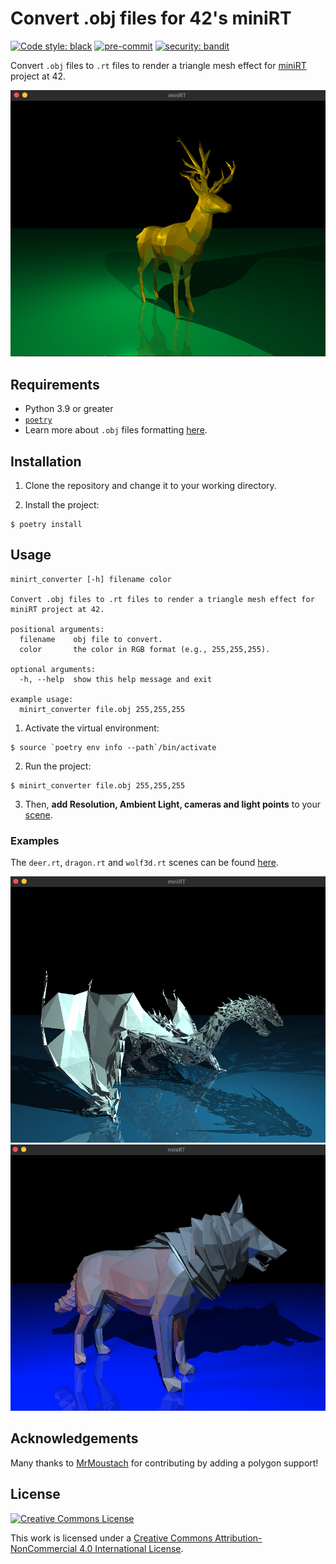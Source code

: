 # Convert .obj files for 42's miniRT

[![Code style: black](https://img.shields.io/badge/code%20style-black-000000.svg)](https://github.com/psf/black) [![pre-commit](https://img.shields.io/badge/pre--commit-enabled-brightgreen?logo=pre-commit&logoColor=white)](https://github.com/pre-commit/pre-commit) [![security: bandit](https://img.shields.io/badge/security-bandit-yellow.svg)](https://github.com/PyCQA/bandit)

Convert `.obj` files to `.rt` files to render a triangle mesh effect for [miniRT](https://github.com/matboivin/raytracer) project at 42.

<p align="center">
  <img src="docs/assets/deer.png" alt="deer" width="680" />
</p>

## Requirements

* Python 3.9 or greater
* [`poetry`](https://python-poetry.org/)
* Learn more about `.obj` files formatting [here](https://en.wikipedia.org/wiki/Wavefront_.obj_file).

## Installation

1. Clone the repository and change it to your working directory.

2. Install the project:

  ```console
  $ poetry install
  ```

## Usage

```console
minirt_converter [-h] filename color

Convert .obj files to .rt files to render a triangle mesh effect for miniRT project at 42.

positional arguments:
  filename    obj file to convert.
  color       the color in RGB format (e.g., 255,255,255).

optional arguments:
  -h, --help  show this help message and exit

example usage:
  minirt_converter file.obj 255,255,255
```

1. Activate the virtual environment:

  ```console
  $ source `poetry env info --path`/bin/activate
  ```

2. Run the project:

  ```console
  $ minirt_converter file.obj 255,255,255
  ```

3. Then, **add Resolution, Ambient Light, cameras and light points** to your [scene](https://github.com/matboivin/raytracer/blob/main/doc/scene_file.md).

### Examples

The `deer.rt`, `dragon.rt` and `wolf3d.rt` scenes can be found [here](https://github.com/matboivin/raytracer/tree/main/scenes).

<p align="center">
  <img src="docs/assets/dragon.png" alt="dragon" width="680" />
  <img src="docs/assets/wolf3d.png" alt="wolf" width="680" />
</p>

## Acknowledgements

Many thanks to [MrMoustach](https://github.com/MrMoustach) for contributing by adding a polygon support!

## License

<a rel="license" href="http://creativecommons.org/licenses/by-nc/4.0/"><img alt="Creative Commons License" style="border-width:0" src="https://i.creativecommons.org/l/by-nc/4.0/88x31.png" /></a>

This work is licensed under a
[Creative Commons Attribution-NonCommercial 4.0 International License](http://creativecommons.org/licenses/by-nc/4.0/).
